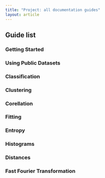 ```yaml
---
title: "Project: all documentation guides"
layout: article
---
```


## Guide list

### Getting Started

### Using Public Datasets 

### Classification

### Clustering 

### Corellation 

### Fitting

### Entropy

### Histograms

### Distances

### Fast Fourier Transformation


